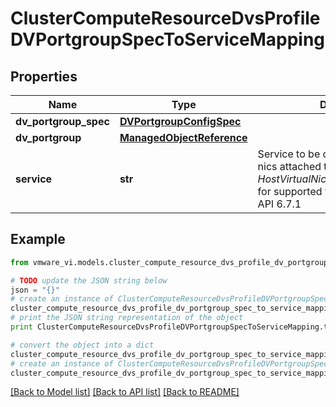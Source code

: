 # ClusterComputeResourceDvsProfileDVPortgroupSpecToServiceMapping


## Properties
Name | Type | Description | Notes
------------ | ------------- | ------------- | -------------
**dv_portgroup_spec** | [**DVPortgroupConfigSpec**](DVPortgroupConfigSpec.md) |  | [optional] 
**dv_portgroup** | [**ManagedObjectReference**](ManagedObjectReference.md) |  | [optional] 
**service** | **str** | Service to be configured on the virtual nics attached to this dvportgroup.  See *HostVirtualNicManagerNicType_enum* for supported values.  ***Since:*** vSphere API 6.7.1  | 

## Example

```python
from vmware_vi.models.cluster_compute_resource_dvs_profile_dv_portgroup_spec_to_service_mapping import ClusterComputeResourceDvsProfileDVPortgroupSpecToServiceMapping

# TODO update the JSON string below
json = "{}"
# create an instance of ClusterComputeResourceDvsProfileDVPortgroupSpecToServiceMapping from a JSON string
cluster_compute_resource_dvs_profile_dv_portgroup_spec_to_service_mapping_instance = ClusterComputeResourceDvsProfileDVPortgroupSpecToServiceMapping.from_json(json)
# print the JSON string representation of the object
print ClusterComputeResourceDvsProfileDVPortgroupSpecToServiceMapping.to_json()

# convert the object into a dict
cluster_compute_resource_dvs_profile_dv_portgroup_spec_to_service_mapping_dict = cluster_compute_resource_dvs_profile_dv_portgroup_spec_to_service_mapping_instance.to_dict()
# create an instance of ClusterComputeResourceDvsProfileDVPortgroupSpecToServiceMapping from a dict
cluster_compute_resource_dvs_profile_dv_portgroup_spec_to_service_mapping_form_dict = cluster_compute_resource_dvs_profile_dv_portgroup_spec_to_service_mapping.from_dict(cluster_compute_resource_dvs_profile_dv_portgroup_spec_to_service_mapping_dict)
```
[[Back to Model list]](../README.md#documentation-for-models) [[Back to API list]](../README.md#documentation-for-api-endpoints) [[Back to README]](../README.md)


